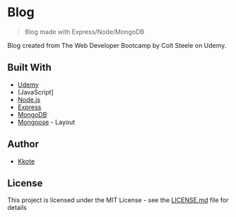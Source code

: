 # Blog
> Blog made with Express/Node/MongoDB

Blog created from The Web Developer Bootcamp by Colt Steele on Udemy.



## Built With

* [Udemy](https://www.udemy.com/the-web-developer-bootcamp/) 
* [JavaScript]
* [Node.js](https://nodejs.org/en/) 
* [Express](https://expressjs.com/) 
* [MongoDB](https://www.mongodb.com/) 
* [Mongoose](https://mongoosejs.com/) - Layout


## Author

* [Kkote](https://github.com/kkote)

## License

This project is licensed under the MIT License - see the [LICENSE.md](LICENSE.md) file for details
